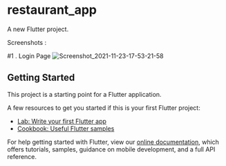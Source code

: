 # restaurant_app

A new Flutter project.

Screenshots :

#1 . Login Page
![Screenshot_2021-11-23-17-53-21-58](https://user-images.githubusercontent.com/57189124/143023970-a338c97d-9bc6-4e16-aa64-985f09e17d71.jpg)


## Getting Started

This project is a starting point for a Flutter application.

A few resources to get you started if this is your first Flutter project:

- [Lab: Write your first Flutter app](https://flutter.dev/docs/get-started/codelab)
- [Cookbook: Useful Flutter samples](https://flutter.dev/docs/cookbook)

For help getting started with Flutter, view our
[online documentation](https://flutter.dev/docs), which offers tutorials,
samples, guidance on mobile development, and a full API reference.
